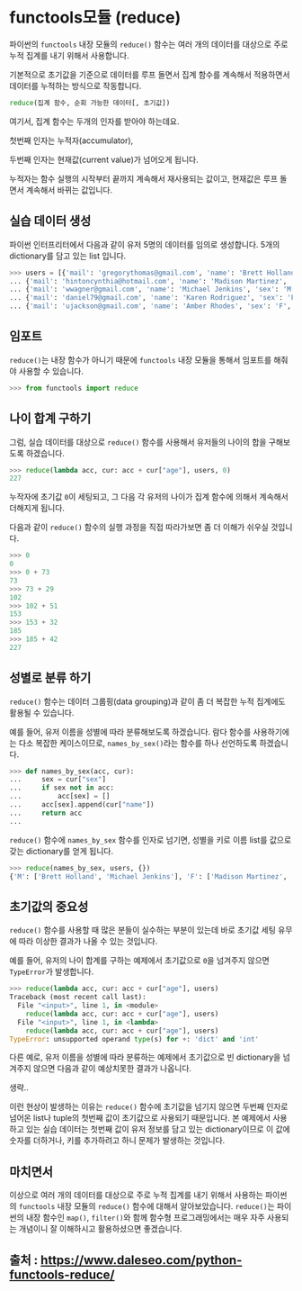 # functools모듈 (reduce) 

파이썬의 `functools` 내장 모듈의 `reduce()` 함수는 여러 개의 데이터를 대상으로 주로 누적 집계를 내기 위해서 사용합니다.

기본적으로 초기값을 기준으로 데이터를 루프 돌면서 집계 함수를 계속해서 적용하면서 데이터를 누적하는 방식으로 작동합니다.

```py
reduce(집계 함수, 순회 가능한 데이터[, 초기값])
```

여기서, 집계 함수는 두개의 인자를 받아야 하는데요. 

첫번째 인자는 누적자(accumulator), 

두번째 인자는 현재값(current value)가 넘어오게 됩니다. 

누적자는 함수 실행의 시작부터 끝까지 계속해서 재사용되는 값이고, 현재값은 루프 돌면서 계속해서 바뀌는 값입니다.



## 실습 데이터 생성

파이썬 인터프리터에서 다음과 같이 유저 5명의 데이터를 임의로 생성합니다. 5개의 dictionary를 담고 있는 list 입니다.

```py
>>> users = [{'mail': 'gregorythomas@gmail.com', 'name': 'Brett Holland', 'sex': 'M', 'age': 73},
... {'mail': 'hintoncynthia@hotmail.com', 'name': 'Madison Martinez', 'sex': 'F', 'age': 29},
... {'mail': 'wwagner@gmail.com', 'name': 'Michael Jenkins', 'sex': 'M', 'age': 51},
... {'mail': 'daniel79@gmail.com', 'name': 'Karen Rodriguez', 'sex': 'F', 'age': 32},
... {'mail': 'ujackson@gmail.com', 'name': 'Amber Rhodes', 'sex': 'F', 'age': 42}]
```



## 임포트

`reduce()`는 내장 함수가 아니기 때문에 `functools` 내장 모듈을 통해서 임포트를 해줘야 사용할 수 있습니다.

```py
>>> from functools import reduce
```



## 나이 합계 구하기

그럼, 실습 데이터를 대상으로 `reduce()` 함수를 사용해서 유저들의 나이의 합을 구해보도록 하겠습니다.

```py
>>> reduce(lambda acc, cur: acc + cur["age"], users, 0)
227
```



누작자에 초기값 `0`이 세팅되고, 그 다음 각 유저의 나이가 집계 함수에 의해서 계속해서 더해지게 됩니다.

다음과 같이 `reduce()` 함수의 실행 과정을 직접 따라가보면 좀 더 이해가 쉬우실 것입니다.

```py
>>> 0
0
>>> 0 + 73
73
>>> 73 + 29
102
>>> 102 + 51
153
>>> 153 + 32
185
>>> 185 + 42
227
```



## 성별로 분류 하기

`reduce()` 함수는 데이터 그룹핑(data grouping)과 같이 좀 더 복잡한 누적 집계에도 활용될 수 있습니다.

예를 들어, 유저 이름을 성별에 따라 분류해보도록 하겠습니다. 람다 함수를 사용하기에는 다소 복잡한 케이스이므로, `names_by_sex()`라는 함수를 하나 선언하도록 하겠습니다.

```py
>>> def names_by_sex(acc, cur):
...     sex = cur["sex"]
...     if sex not in acc:
...         acc[sex] = []
...     acc[sex].append(cur["name"])
...     return acc
...
```

`reduce()` 함수에 `names_by_sex` 함수를 인자로 넘기면, 성별을 키로 이름 list를 값으로 갖는 dictionary를 얻게 됩니다.

```py
>>> reduce(names_by_sex, users, {})
{'M': ['Brett Holland', 'Michael Jenkins'], 'F': ['Madison Martinez', 'Karen Rodriguez', 'Amber Rhodes']}
```



## 초기값의 중요성

`reduce()` 함수를 사용할 때 많은 분들이 실수하는 부분이 있는데 바로 초기값 세팅 유무에 따라 이상한 결과가 나올 수 있는 것입니다.

예를 들어, 유저의 나이 합계를 구하는 예제에서 초기값으로 `0`을 넘겨주지 않으면 `TypeError`가 발생합니다.

```py
>>> reduce(lambda acc, cur: acc + cur["age"], users)
Traceback (most recent call last):
  File "<input>", line 1, in <module>
    reduce(lambda acc, cur: acc + cur["age"], users)
  File "<input>", line 1, in <lambda>
    reduce(lambda acc, cur: acc + cur["age"], users)
TypeError: unsupported operand type(s) for +: 'dict' and 'int'
```



다른 예로, 유저 이름을 성별에 따라 분류하는 예제에서 초기값으로 빈 dictionary을 넘겨주지 않으면 다음과 같이 예상치못한 결과가 나옵니다.

생략..

이런 현상이 발생하는 이유는 `reduce()` 함수에 초기값을 넘기지 않으면 두번째 인자로 넘어온 list나 tuple의 첫번째 값이 초기값으로 사용되기 때문입니다. 본 예제에서 사용하고 있는 실습 데이터는 첫번째 값이 유저 정보를 담고 있는 dictionary이므로 이 값에 숫자를 더하거나, 키를 추가하려고 하니 문제가 발생하는 것입니다.



## 마치면서

이상으로 여러 개의 데이터를 대상으로 주로 누적 집계를 내기 위해서 사용하는 파이썬의 `functools` 내장 모듈의 `reduce()` 함수에 대해서 알아보았습니다. `reduce()`는 파이썬의 내장 함수인 `map()`, `filter()`와 함께 함수형 프로그래밍에서는 매우 자주 사용되는 개념이니 잘 이해하시고 활용하셨으면 좋겠습니다.



## 출처 : https://www.daleseo.com/python-functools-reduce/

